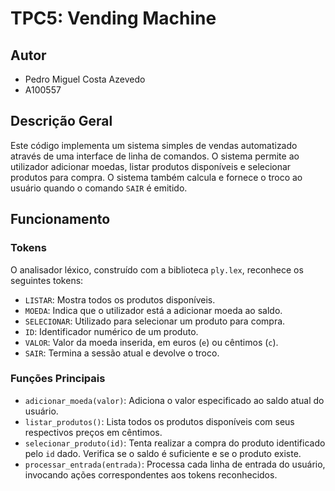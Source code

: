 # TPC5: Vending Machine


## Autor

- Pedro Miguel Costa Azevedo
- A100557


## Descrição Geral

Este código implementa um sistema simples de vendas automatizado através de uma interface de linha de comandos. O sistema permite ao utilizador adicionar moedas, listar produtos disponíveis e selecionar produtos para compra. O sistema também calcula e fornece o troco ao usuário quando o comando `SAIR` é emitido.

## Funcionamento

### Tokens

O analisador léxico, construído com a biblioteca `ply.lex`, reconhece os seguintes tokens:

- `LISTAR`: Mostra todos os produtos disponíveis.
- `MOEDA`: Indica que o utilizador está a adicionar moeda ao saldo.
- `SELECIONAR`: Utilizado para selecionar um produto para compra.
- `ID`: Identificador numérico de um produto.
- `VALOR`: Valor da moeda inserida, em euros (`e`) ou cêntimos (`c`).
- `SAIR`: Termina a sessão atual e devolve o troco.

### Funções Principais

- `adicionar_moeda(valor)`: Adiciona o valor especificado ao saldo atual do usuário.
- `listar_produtos()`: Lista todos os produtos disponíveis com seus respectivos preços em cêntimos.
- `selecionar_produto(id)`: Tenta realizar a compra do produto identificado pelo `id` dado. Verifica se o saldo é suficiente e se o produto existe.
- `processar_entrada(entrada)`: Processa cada linha de entrada do usuário, invocando ações correspondentes aos tokens reconhecidos.


